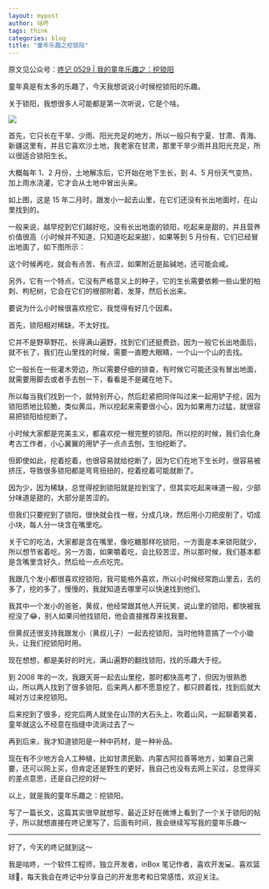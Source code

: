```yaml
---
layout: mypost
author: 咕咚
tags: think
categories: blog
title: "童年乐趣之挖锁阳"
---
```


原文见公众号：[咚记 0529 | 我的童年乐趣之：挖锁阳](https://mp.weixin.qq.com/s/tSk32AHHZKJMV_OWcIk-rQ)

童年真是有太多的乐趣了，今天我想说说小时候挖锁阳的乐趣。

关于锁阳，我想很多人可能都是第一次听说，它是个啥。

![](https://cdn.jsdelivr.net/gh/maoruibin/assets@master/2025/05/31/20250531130358004.jpg)

首先，它只长在干旱、少雨、阳光充足的地方，所以一般只有宁夏、甘肃、青海、新疆这里有，并且它喜欢沙土地，我老家在甘肃，那里干旱少雨并且阳光充足，所以很适合锁阳生长。

大概每年 1、2 月份，土地解冻后，它开始在地下生长，到 4、5 月份天气变热，加上雨水浇灌，它才会从土地中冒出头来。

如上图，这是 15 年二月时，跟发小一起去山里，在它们还没有长出地面时，在山里找到的。

一般来说，越早挖到它们越好吃，没有长出地面的锁阳，吃起来是甜的，并且营养价值很高（小时候并不知道，只知道吃起来甜），如果等到 5 月份有，它们已经冒出地面了，如下图所示：


这个时候再吃，就会有点苦、有点涩，如果附近是盐碱地，还可能会咸。

另外，它有一个特点，它没有严格意义上的种子，它的生长需要依赖一些山里的柏刺、枸杞树，它会在它们的根部附着、发芽，然后长出来。

要说为什么小时候很喜欢挖它，我觉得有好几个因素。


首先，锁阳相对稀缺，不太好找。

它并不是野草野花，长得满山遍野，找到它们还挺费劲，因为一般它长出地面后，就不长了，我们在山里找的时候，需要一直瞪大眼睛，一个山一个山的去找。

它一般长在一些灌木旁边，所以需要仔细的排查，有时候它可能还没有冒出地面，就需要用脚去或者手去刨一下，看看是不是藏在地下。

所以每当我们找到一个，就特别开心，然后赶紧把同伴叫过来一起用铲子挖，因为锁阳质地比较脆，类似黄瓜，所以挖起来需要很小心，因为如果用力过猛，就很容易把锁阳给挖断了。

小时候大家都是完美主义，都喜欢挖一根完整的锁阳。所以挖的时候，我们会化身考古工作者，小心翼翼的用铲子一点点去刨，生怕挖断了。

但即使如此，挖着挖着，也很容易就给挖断了，因为它们在地下生长时，很容易被挤压，导致很多锁阳都是弯弯扭扭的，挖着挖着可能就断了。


因为少，因为稀缺，总觉得挖到锁阳就是捡到宝了，但其实吃起来味道一般，少部分味道是甜的，大部分是苦涩的。

但我们只要挖到了锁阳，很快就会找一根，分成几块，然后用小刀把皮削了，切成小块，每人分一块含在嘴里吃。

关于它的吃法，大家都是含在嘴里，像吃糖那样吃锁阳，一方面是本来锁阳就少，所以想节省着吃，另一方面，如果嚼着吃，会比较苦涩，所以那时候，我们基本都是含嘴里含好久，然后给一点点吃完。

我跟几个发小都很喜欢挖锁阳，我可能格外喜欢，所以小时候经常跑山里去，去的多了，挖的多了，慢慢的，我就知道去哪里可以快速找到他们。

我其中一个发小的爸爸，黄叔，他经常跟其他人开玩笑，说山里的锁阳，都快被我挖没了😂，别人如果问他找锁阳，他会直接推荐来找我要。

但黄叔还很支持我跟发小（黄叔儿子）一起去挖锁阳，当时他特意搞了一个小锄头，让我们挖锁阳时用。

现在想想，都是美好的时光，满山遍野的翻找锁阳，找的乐趣大于挖。

到 2008 年的一次，我跟天哥一起去山里挖，那时都快高考了，但因为很熟悉山，所以两人找到了很多锁阳，后来两人都不愿意挖了，都只顾着找，找到后就大喊对方过来挖锁阳。

后来挖到了很多，挖完后两人就坐在山顶的大石头上，吹着山风，一起聊着笑着，童年就这么不经意在指缝中流淌过去了～

再到后来，我才知道锁阳是一种中药材，是一种补品。

现在有不少地方会人工种植，比如甘肃民勤、内蒙古阿拉善等地方，如果自己需要，还可以网上买，但肯定还是野生的更好，我自己也没有去网上买过，总觉得买的差点意思，还是自己挖的好～

以上，就是我的童年乐趣之：挖锁阳。


写了一篇长文，这篇其实很早就想写，最近正好在微博上看到了一个关于锁阳的帖子，所以就想直接在咚记里写了，后面有时间，我会继续写写我的童年乐趣～

---

好了，今天的咚记就到这～

我是咕咚，一个软件工程师，独立开发者，inBox 笔记作者，喜欢开发💻、喜欢篮球🏀，每天我会在咚记中分享自己的开发思考和日常感悟，欢迎关注。